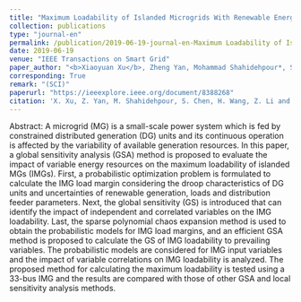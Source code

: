 ```yaml
---
title: "Maximum Loadability of Islanded Microgrids With Renewable Energy Generation"
collection: publications
type: "journal-en"
permalink: /publication/2019-06-19-journal-en-Maximum Loadability of Islanded Microgrids With Renewable Energy Generation
date: 2019-06-19
venue: "IEEE Transactions on Smart Grid"
paper_author: "<b>Xiaoyuan Xu</b>, Zheng Yan, Mohammad Shahidehpour*, Sijie Chen, Han Wang, Zhiyi Li, Quan Zhou"
corresponding: True
remark: "(SCI)"
paperurl: "https://ieeexplore.ieee.org/document/8388268"
citation: 'X. Xu, Z. Yan, M. Shahidehpour, S. Chen, H. Wang, Z. Li and Q. Zhou, "Maximum Loadability of Islanded Microgrids With Renewable Energy Generation," <i>IEEE Transactions on Smart Grid</i>, vol. 10, no. 5, pp. 4696-4705, Sep. 2019.'
---
```


Abstract:
A microgrid (MG) is a small-scale power system which is fed by constrained distributed generation (DG) units and its continuous operation is affected by the variability of available generation resources. In this paper, a global sensitivity analysis (GSA) method is proposed to evaluate the impact of variable energy resources on the maximum loadability of islanded MGs (IMGs). First, a probabilistic optimization problem is formulated to calculate the IMG load margin considering the droop characteristics of DG units and uncertainties of renewable generation, loads and distribution feeder parameters. Next, the global sensitivity (GS) is introduced that can identify the impact of independent and correlated variables on the IMG loadability. Last, the sparse polynomial chaos expansion method is used to obtain the probabilistic models for IMG load margins, and an efficient GSA method is proposed to calculate the GS of IMG loadability to prevailing variables. The probabilistic models are considered for IMG input variables and the impact of variable correlations on IMG loadability is analyzed. The proposed method for calculating the maximum loadability is tested using a 33-bus IMG and the results are compared with those of other GSA and local sensitivity analysis methods.